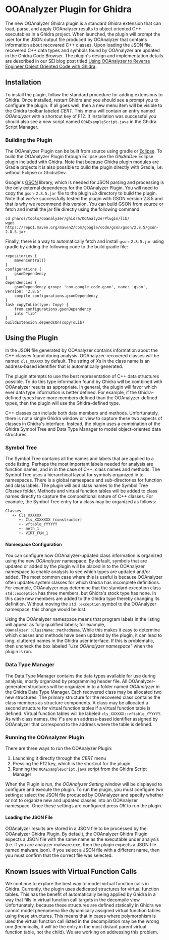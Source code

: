 # OOAnalyzer Plugin for Ghidra

The new OOAnalyzer Ghidra plugin is a standard Ghidra extension that
can load, parse, and apply OOAnalyzer results to object oriented C++
executables in a Ghidra project. When launched, the plugin will prompt
the user for the JSON output file produced by OOAnalyzer that contains
information about recovered C++ classes. Upon loading the JSON file,
recovered C++ data types and symbols found by OOAnalyzer are updated
in the Ghidra Code Browser. The plugin's design and implementation details are described in our SEI blog post titled [Using OOAnalyzer to Reverse Engineer Object Oriented Code with Ghidra](https://insights.sei.cmu.edu/sei_blog/2019/07/using-ooanalyzer-to-reverse-engineer-object-oriented-code-with-ghidra.html).

## Installation

To install the plugin, follow the standard procedure for adding
extensions to Ghidra. Once installed, restart Ghidra and you should
see a prompt you to configure the plugin. If all goes well, then a new
menu item will be visible to the Ghidra toolbar labeled *CERT*. This
menu will contain an entry named *OOAnalyzer* with a shortcut key of
F12. If installation was successful you should also see a new script
named `OOAExampleScript.java` in the Ghidra Script Manager.

### Building the Plugin

The OOAnalyzer Plugin can be built from source using gradle or
[Eclipse](http://www.eclipse.org). To build the OOAnalyzer Plugin
through Eclipse use the *GhidraDev* Eclipse plugin included with
Ghidra. Note that because Ghidra plugin modules are Gradle projects it
is also possible to build the plugin directly with Gradle,
i.e. without Eclipse or GhidraDev.

Google's [GSON](https://github.com/google/gson) library, which is
needed for JSON parsing and processing is the only external dependency
for the OOAnalyzer Plugin. You will need to copy the `gson-2.8.5.jar`
file to the plugin *lib* directory to build the plugin. Note that
we've successfully tested the plugin with GSON version 2.8.5 and that
is why we recommend this version. You can build GSON from source or
fetch and install the jar file directly using the following command:

```
cd pharos/tools/ooanalyzer/ghidra/OOAnalyzerPlugin/lib/
wget https://repo1.maven.org/maven2/com/google/code/gson/gson/2.8.5/gson-2.8.5.jar
```

Finally, there is a way to automatically fetch and install `gson-2.8.5.jar` using
gradle by adding the following code to the build.gradle file:

```
repositories {
    mavenCentral()
}
configurations { 
    gsonDependency
}
dependencies {
    gsonDependency group: 'com.google.code.gson', name: 'gson', version: '2.8.5'
    compile configurations.gsonDependency
}
task copyToLib(type: Copy) {
    from configurations.gsonDependency
    into "lib"
}
buildExtension.dependsOn(copyToLib)
```

## Using the Plugin 

In the JSON file generated by OOAnalyzer contains information about
the C++ classes found during analysis. OOAnalyzer-recovered classes
will be named `cls_XXXXXX` by default.  The string of *X*s in the
class name is an address-based identifier that is automatically
generated. 

The plugin attempts to use the best representation of C++ data
structures possible. To do this type information found by Ghidra will
be combined with OOAnalyzer results as appropriate. In general, the
plugin will favor which ever data type information is better
defined. For example, if the Ghidra-defined types have more members
defined than the OOAnalyzer-defined types, then the plugin will use
the Ghidra-defined type.

C++ classes can include both data members and methods. Unfortunately,
there is not a single Ghidra window or view to capture these two
aspects of classes in Ghidra's interface. Instead, the plugin uses a
combination of the Ghidra Symbol Tree and Data Type Manager to model
object-oriented data structures.

### Symbol Tree ###

The Symbol Tree contains all the names and labels that are applied to
a code listing. Perhaps the most important labels needed for analysis
are function names, and in in the case of C++, class names and
methods. The Symbol Tree uses a hierarchical layout for symbols
organized in to namespaces. There is a global namespace and
sub-directories for function and class labels. The plugin will add
class names to the Symbol Tree *Classes* folder. Methods and virtual
function tables will be added to class names directly to capture the
compositional nature of C++ classes. For example, the Symbol Tree
entry for a class may be organized as follows:

```
Classes
   +- Cls_XXXXXX
      +- Cls_XXXXXXX (constructor)
      +- vftable_YYYYYY
      +- meth_1
      +- VIRT_FUN_1
```

#### Namespace Configuration ####

You can configure how OOAnalyzer-updated class information is
organized using the new *OOAnalyzer* namespace. By default, symbols
that are updated or added by the plugin will be placed in to the
OOAnalyzer namespace to enable analysts to see which types are updated
and/or added. The most common case where this is useful is because
OOAnalyzer often updates system classes for which Ghidra has
incomplete definitions. For example, OOAnalyzer may determine that
the standard exception class `std::exception` has three members, but
Ghidra's stock type has none. In this case new members are added to
the Ghidra type thereby changing its definition. Without moving the
`std::exception` symbol to the OOAnalyzer namespace, this change would
be lost.

Using the OOAnalyzer namespace means that program labels in the
listing will appear as fully qualified labels; for example,
`OOAnalyzer::ClassName::MethodName`. While this makes it easy to
determine which classes and methods have been updated by the plugin,
it can lead to long, cluttered names in the Ghidra user interface. If
this is problematic, then uncheck the box labeled *"Use OOAnalyzer
namespace"* when the plugin is run.

### Data Type Manager ###

The Data Type Manager contains the data types available for use during
analysis, mostly organized by programming header file. All
OOAnalyzer-generated structures will be organized in to a folder named
*OOAnalyzer* in the Ghidra Data Type Manager. Each recovered class may
be allocated two new structures. The primary structure for the
recovered class contains the class members as structure components. A
class may be allocated a second structure for virtual function tables
if a virtual function table is defined. Virtual function tables will
be labeled `cls_XXXXXX::vftable_YYYYYY`. As with class names, the
*Y*'s are an address-based identifier assigned by OOAnalyzer that
correspond to the address where the table is defined.
 
### Running the OOAnalyzer Plugin ###

There are three ways to run the OOAnalyzer Plugin:

1. Launching it directly through the *CERT* menu
2. Pressing the F12 key, which is the shortcut for the plugin
2. Running the `OOAExampleScript.java` script from the Ghidra Script Manager

When the Plugin is run, the *OOAnalyzer Setting* window will be
displayed to configure and execute the plugin. To run the plugin, you
must configure two settings: select the JSON file produced by
OOAnalyzer and specify whether or not to organize new and updated
classes into an OOAnalyzer namespace. Once these settings are
configured press *OK* to run the plugin.

#### Loading the JSON File

OOAnalyzer results are stored in a JSON file to be processed by the
OOAnalyzer Ghidra Plugin. By default, the OOAnalyzer Ghidra Plugin
expects a JSON file with the same name as the executable under
analysis (i.e. if you are analyzer malware.exe, then the plugin
expects a JSON file named malware.json). If you select a JSON file
with a different name, then you must confirm that the correct file was
selected.

## Known Issues with Virtual Function Calls

We continue to explore the best way to model virtual function calls in
Ghidra. Currently, the plugin uses dedicated structures for virtual
function tables. This has the benefit of automatically being applied
by Ghidra in a way that fills in virtual function call targets in the
decompile view. Unfortunately, because these structures are defined
statically in Ghidra we cannot model phenomena like dynamically
assigned virtual function tables using these structures. This means
that in cases where polymorphism is used the virtual function call
listed in the decompilation may be the wrong one (technically, it will
be the entry in the most distant parent virtual function table, not
the child). We are working on addressing this problem.


